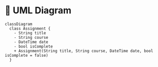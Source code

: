 # :bookmark_tabs: UML Diagram
```mermaid
classDiagram
  class Assignment {
    - String title
    - String course
    - DateTime date
    - bool isComplete
    + Assignment(String title, String course, DateTime date, bool isComplete = false)
  }
